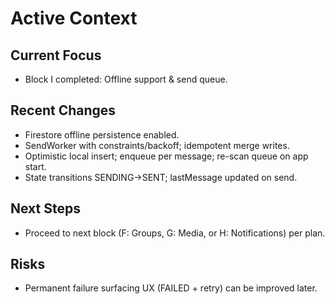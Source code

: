 # Active Context

## Current Focus
- Block I completed: Offline support & send queue.

## Recent Changes
- Firestore offline persistence enabled.
- SendWorker with constraints/backoff; idempotent merge writes.
- Optimistic local insert; enqueue per message; re-scan queue on app start.
- State transitions SENDING→SENT; lastMessage updated on send.

## Next Steps
- Proceed to next block (F: Groups, G: Media, or H: Notifications) per plan.

## Risks
- Permanent failure surfacing UX (FAILED + retry) can be improved later.

